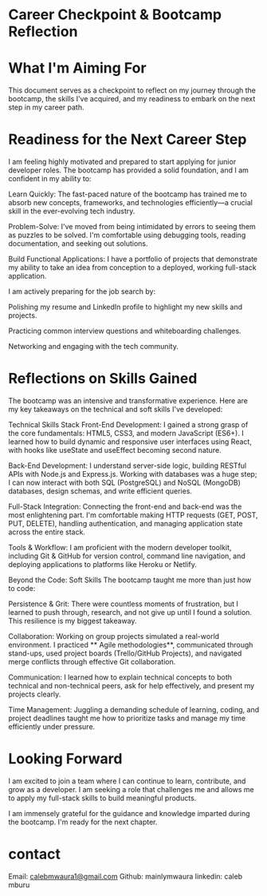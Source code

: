 # Career Checkpoint & Bootcamp Reflection
# What I'm Aiming For
This document serves as a checkpoint to reflect on my journey through the bootcamp, the skills I've acquired, and my readiness to embark on the next step in my career path.

# Readiness for the Next Career Step
I am feeling highly motivated and prepared to start applying for junior developer roles. The bootcamp has provided a solid foundation, and I am confident in my ability to:

Learn Quickly: The fast-paced nature of the bootcamp has trained me to absorb new concepts, frameworks, and technologies efficiently—a crucial skill in the ever-evolving tech industry.

Problem-Solve: I've moved from being intimidated by errors to seeing them as puzzles to be solved. I'm comfortable using debugging tools, reading documentation, and seeking out solutions.

Build Functional Applications: I have a portfolio of projects that demonstrate my ability to take an idea from conception to a deployed, working full-stack application.

I am actively preparing for the job search by:

Polishing my resume and LinkedIn profile to highlight my new skills and projects.

Practicing common interview questions and whiteboarding challenges.

Networking and engaging with the tech community.

# Reflections on Skills Gained
The bootcamp was an intensive and transformative experience. Here are my key takeaways on the technical and soft skills I've developed:

Technical Skills Stack
Front-End Development: I gained a strong grasp of the core fundamentals: HTML5, CSS3, and modern JavaScript (ES6+). I learned how to build dynamic and responsive user interfaces using React, with hooks like useState and useEffect becoming second nature.

Back-End Development: I understand server-side logic, building RESTful APIs with Node.js and Express.js. Working with databases was a huge step; I can now interact with both SQL (PostgreSQL) and NoSQL (MongoDB) databases, design schemas, and write efficient queries.

Full-Stack Integration: Connecting the front-end and back-end was the most enlightening part. I'm comfortable making HTTP requests (GET, POST, PUT, DELETE), handling authentication, and managing application state across the entire stack.

Tools & Workflow: I am proficient with the modern developer toolkit, including Git & GitHub for version control, command line navigation, and deploying applications to platforms like Heroku or Netlify.

Beyond the Code: Soft Skills
The bootcamp taught me more than just how to code:

Persistence & Grit: There were countless moments of frustration, but I learned to push through, research, and not give up until I found a solution. This resilience is my biggest takeaway.

Collaboration: Working on group projects simulated a real-world environment. I practiced ** Agile methodologies**, communicated through stand-ups, used project boards (Trello/GitHub Projects), and navigated merge conflicts through effective Git collaboration.

Communication: I learned how to explain technical concepts to both technical and non-technical peers, ask for help effectively, and present my projects clearly.

Time Management: Juggling a demanding schedule of learning, coding, and project deadlines taught me how to prioritize tasks and manage my time efficiently under pressure.
 
# Looking Forward
 
I am excited to join a team where I can continue to learn, contribute, and grow as a developer. I am seeking a role that challenges me and allows me to apply my full-stack skills to build meaningful products.

I am immensely grateful for the guidance and knowledge imparted during the bootcamp. I'm ready for the next chapter.

 # contact
Email: calebmwaura1@gmail.com
Github: mainlymwaura
linkedin: caleb mburu

